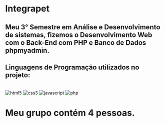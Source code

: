 # Integrapet
## Meu 3° Semestre em Análise e Desenvolvimento de sistemas, fizemos o Desenvolvimento Web com o Back-End com PHP e Banco de Dados phpmyadmin.


## Linguagens de Programação utilizados no projeto:

<div style="display: inline-block">
    <br/>   
        <img align="center" alt="html5" src="https://img.shields.io/badge/HTML5-E34F26?style=for-the-badge&logo=html5&logoColor=white" />
        <img align="center" alt="css3" src="https://img.shields.io/badge/CSS3-1572B6?style=for-the-badge&logo=css3&logoColor=white" />
        <img align="center" alt="javascript" src="https://img.shields.io/badge/JavaScript-323330?style=for-the-badge&logo=javascript&logoColor=F7DF1E" >
        <img align="center" alt="php" src="https://img.shields.io/badge/PHP-777BB4?style=for-the-badge&logo=php&logoColor=white" />
</div>


# Meu grupo contém 4 pessoas.
